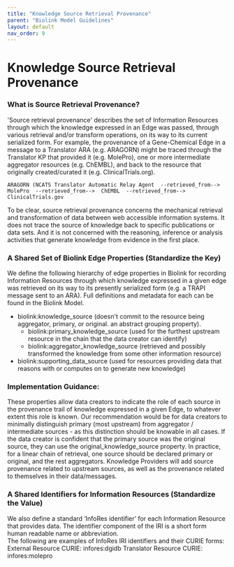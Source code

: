 ```yaml
---
title: "Knowledge Source Retrieval Provenance"
parent: "Biolink Model Guidelines"
layout: default
nav_order: 9
---
```


# Knowledge Source Retrieval Provenance

### What is Source Retrieval Provenance?
'Source retrieval provenance' describes the set of Information Resources through which the knowledge expressed in an 
Edge was passed, through various retrieval and/or transform operations, on its way to its current serialized form. 
For example, the provenance of a Gene-Chemical Edge in a message to a Translator ARA (e.g. ARAGORN) might be traced 
through the Translator KP that provided it (e.g. MolePro), one or more intermediate aggregator resources (e.g. ChEMBL), 
and back to the resource that originally created/curated it (e.g. ClinicalTrials.org).

 ```
 ARAGORN (NCATS Translator Automatic Relay Agent  --retrieved_from-->   MolePro  --retrieved_from-->  ChEMBL  --retrieved_from-->  ClinicalTrials.gov
 ```

To be clear, source retrieval provenance concerns the mechanical retrieval and transformation of data between web 
accessible information systems. It does not trace the source of knowledge back to specific publications or data sets.
And it is not concerned with the reasoning, inference or analysis activities that generate knowledge from evidence 
in the first place.

### A Shared Set of Biolink Edge Properties (Standardize the Key)
We define the following hierarchy of edge properties in Biolink for recording Information Resources through which knowledge expressed in a given edge was retrieved on its way to its presently serialized form (e.g. a TRAPI message sent to an ARA). Full definitions and metadata for each can be found in the Biolink Model.
 
- biolink:knowledge_source (doesn't commit to the resource being aggregator, primary, or original. an abstract grouping property).
  - biolink:primary_knowledge_source (used for the furthest upstream resource in the chain that the data creator can identify)
  - biolink:aggregator_knowledge_source (retrieved and possibly transformed the knowledge from some other information resource)
- biolink:supporting_data_source (used for resources providing data that reasons with or computes on to generate new knowledge)
 
### Implementation Guidance: 

These properties allow data creators to indicate the role of each source in the provenance trail of knowledge expressed in a given Edge, to whatever extent this role is known. 
Our recommendation would be for data creators to minimally distinguish primary (most upstream) from aggregator / intermediate sources - as this distinction should be knowable in all cases.
If the data creator is confident that the primary source was the original source, they can use the original_knowledge_source property. 
In practice, for a linear chain of retrieval, one source should be declared primary or original, and the rest aggregators.
Knowledge Providers will add source provenance related to upstream sources, as well as the provenance related to themselves in their data/messages.  

### A Shared Identifiers for Information Resources (Standardize the Value)

We also define a standard ‘InfoRes identifier’ for each Information Resource that provides data. The identifier component of the IRI is a short form human readable name or abbreviation.  
The following are examples of InfoRes IRI identifiers and their CURIE forms:
External Resource CURIE: infores:dgidb
Translator Resource CURIE: infores:molepro
